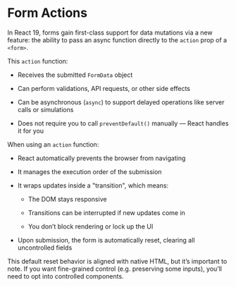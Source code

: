 Form Actions
============

In React 19, forms gain first-class support for data mutations via a new feature: the ability to pass an async function directly to the `action` prop of a `<form>`.

This `action` function:

*   Receives the submitted `FormData` object
    
*   Can perform validations, API requests, or other side effects
    
*   Can be asynchronous (`async`) to support delayed operations like server calls or simulations
    
*   Does not require you to call `preventDefault()` manually — React handles it for you
    

When using an `action` function:

*   React automatically prevents the browser from navigating
    
*   It manages the execution order of the submission
    
*   It wraps updates inside a "transition", which means:
    
    *   The DOM stays responsive
        
    *   Transitions can be interrupted if new updates come in
        
    *   You don’t block rendering or lock up the UI
        

*   Upon submission, the form is automatically reset, clearing all uncontrolled fields
    

This default reset behavior is aligned with native HTML, but it’s important to note. If you want fine-grained control (e.g. preserving some inputs), you’ll need to opt into controlled components.